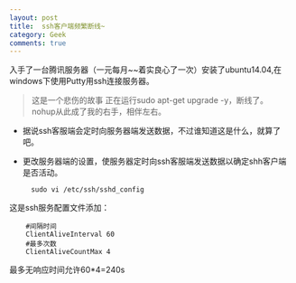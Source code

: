```yaml
---
layout: post
title:  ssh客户端频繁断线~
category: Geek
comments: true
---
```


入手了一台腾讯服务器（一元每月~~着实良心了一次）安装了ubuntu14.04,在windows下使用Putty用ssh连接服务器。
> 这是一个悲伤的故事
> 正在运行sudo apt-get upgrade -y，断线了。
> nohup从此成了我的右手，相伴左右。

+ 据说ssh客服端会定时向服务器端发送数据，不过谁知道这是什么，就算了吧。
+ 更改服务器端的设置，使服务器定时向ssh客服端发送数据以确定shh客户端是否活动。

		sudo vi /etc/ssh/sshd_config
这是ssh服务配置文件添加：
		
        #间隔时间
        ClientAliveInterval 60
        #最多次数
        ClientAliveCountMax 4
        
最多无响应时间允许60*4=240s

